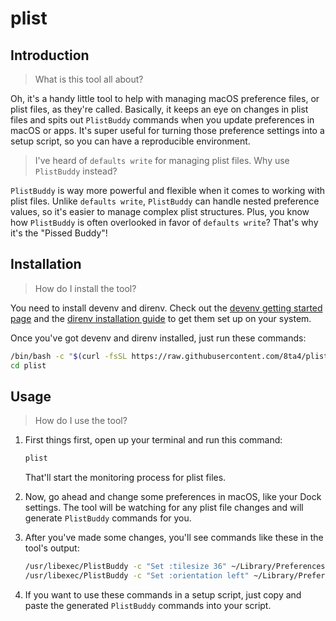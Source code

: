 # plist

## Introduction

> What is this tool all about?

Oh, it's a handy little tool to help with managing macOS preference files, or plist files, as they're called. Basically, it keeps an eye on changes in plist files and spits out `PlistBuddy` commands when you update preferences in macOS or apps. It's super useful for turning those preference settings into a setup script, so you can have a reproducible environment.

> I've heard of `defaults write` for managing plist files. Why use `PlistBuddy` instead?

`PlistBuddy` is way more powerful and flexible when it comes to working with plist files. Unlike `defaults write`, `PlistBuddy` can handle nested preference values, so it's easier to manage complex plist structures. Plus, you know how `PlistBuddy` is often overlooked in favor of `defaults write`? That's why it's the "Pissed Buddy"!

## Installation

> How do I install the tool?

You need to install devenv and direnv. Check out the [devenv getting started page](https://devenv.sh/getting-started/#installation) and the [direnv installation guide](https://devenv.sh/automatic-shell-activation/#installing-direnv) to get them set up on your system.

Once you've got devenv and direnv installed, just run these commands:

```bash
/bin/bash -c "$(curl -fsSL https://raw.githubusercontent.com/8ta4/plist/main/install.sh)"
cd plist
```

## Usage

> How do I use the tool?

1. First things first, open up your terminal and run this command:

   ```bash
   plist
   ```

   That'll start the monitoring process for plist files.

2. Now, go ahead and change some preferences in macOS, like your Dock settings. The tool will be watching for any plist file changes and will generate `PlistBuddy` commands for you.

3. After you've made some changes, you'll see commands like these in the tool's output:

   ```bash
   /usr/libexec/PlistBuddy -c "Set :tilesize 36" ~/Library/Preferences/com.apple.dock.plist
   /usr/libexec/PlistBuddy -c "Set :orientation left" ~/Library/Preferences/com.apple.dock.plist
   ```

4. If you want to use these commands in a setup script, just copy and paste the generated `PlistBuddy` commands into your script.
